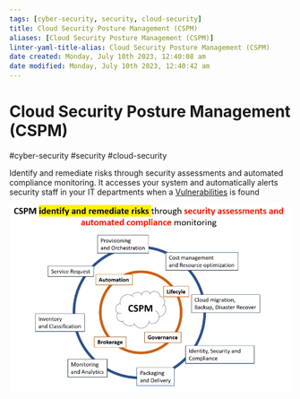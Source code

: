```yaml
---
tags: [cyber-security, security, cloud-security]
title: Cloud Security Posture Management (CSPM)
aliases: [Cloud Security Posture Management (CSPM)]
linter-yaml-title-alias: Cloud Security Posture Management (CSPM)
date created: Monday, July 10th 2023, 12:40:08 am
date modified: Monday, July 10th 2023, 12:40:42 am
---
```

# Cloud Security Posture Management (CSPM)
#cyber-security #security #cloud-security 

Identify and remediate risks through security assessments and automated compliance monitoring. It accesses your system and automatically alerts security staff in your IT departments when a [Vulnerabilities](Cyber%20Security/Cloud%20Security/Vulnerabilities.md) is found

![](Attachments/Pasted%20image%2020230609200359.png)

